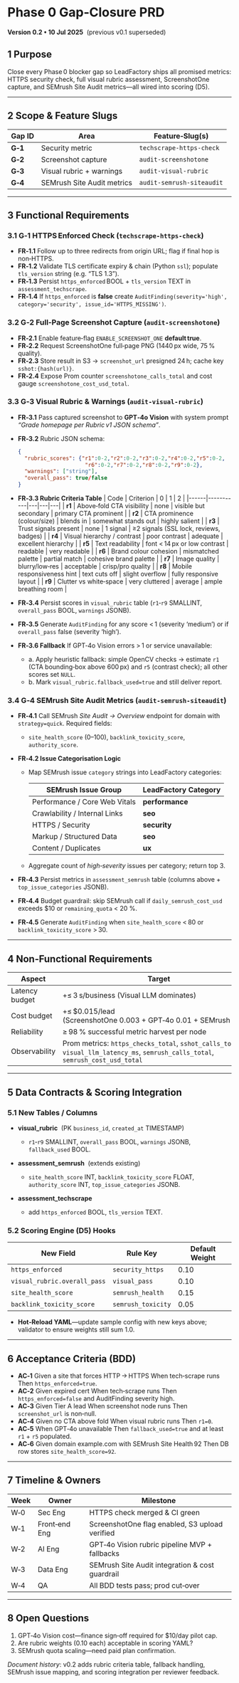 # Phase 0 Gap‑Closure PRD

**Version 0.2 • 10 Jul 2025**  (previous v0.1 superseded)

## 1 Purpose

Close every Phase 0 blocker gap so LeadFactory ships all promised metrics: HTTPS security check, full visual rubric assessment, ScreenshotOne capture, and SEMrush Site Audit metrics—all wired into scoring (D5).

---

## 2 Scope & Feature Slugs

| Gap ID  | Area                       | Feature‑Slug(s)           |
| ------- | -------------------------- | ------------------------- |
| **G‑1** | Security metric            | `techscrape-https-check`  |
| **G‑2** | Screenshot capture         | `audit-screenshotone`     |
| **G‑3** | Visual rubric + warnings   | `audit-visual-rubric`     |
| **G‑4** | SEMrush Site Audit metrics | `audit-semrush-siteaudit` |

---

## 3 Functional Requirements

### 3.1 G‑1 HTTPS Enforced Check (`techscrape-https-check`)

* **FR‑1.1** Follow up to three redirects from origin URL; flag if final hop is non‑HTTPS.
* **FR‑1.2** Validate TLS certificate expiry & chain (Python `ssl`); populate `tls_version` string (e.g. “TLS 1.3”).
* **FR‑1.3** Persist `https_enforced` BOOL + `tls_version` TEXT in `assessment_techscrape`.
* **FR‑1.4** If `https_enforced` is **false** create `AuditFinding(severity='high', category='security', issue_id='HTTPS_MISSING')`.

### 3.2 G‑2 Full‑Page Screenshot Capture (`audit-screenshotone`)

* **FR‑2.1** Enable feature‑flag `ENABLE_SCREENSHOT_ONE` **default true**.
* **FR‑2.2** Request ScreenshotOne full‑page PNG (1440 px wide, 75 % quality).
* **FR‑2.3** Store result in S3 → `screenshot_url` presigned 24 h; cache key `sshot:{hash(url)}`.
* **FR‑2.4** Expose Prom counter `screenshotone_calls_total` and cost gauge `screenshotone_cost_usd_total`.

### 3.3 G‑3 Visual Rubric & Warnings (`audit-visual-rubric`)

* **FR‑3.1** Pass captured screenshot to **GPT‑4o Vision** with system prompt *“Grade homepage per Rubric v1 JSON schema”*.
* **FR‑3.2** Rubric JSON schema:

  ```json
  {
    "rubric_scores": {"r1":0-2,"r2":0-2,"r3":0-2,"r4":0-2,"r5":0-2,
                       "r6":0-2,"r7":0-2,"r8":0-2,"r9":0-2},
    "warnings": ["string"],
    "overall_pass": true/false
  }
  ```
* **FR‑3.3 Rubric Criteria Table**
  \| Code | Criterion | 0 | 1 | 2 |
  \|------|-----------|---|---|---|
  \| **r1** | Above‑fold CTA visibility | none | visible but secondary | primary CTA prominent |
  \| **r2** | CTA prominence (colour/size) | blends in | somewhat stands out | highly salient |
  \| **r3** | Trust signals present | none | 1 signal | ≥2 signals (SSL lock, reviews, badges) |
  \| **r4** | Visual hierarchy / contrast | poor contrast | adequate | excellent hierarchy |
  \| **r5** | Text readability | font < 14 px or low contrast | readable | very readable |
  \| **r6** | Brand colour cohesion | mismatched palette | partial match | cohesive brand palette |
  \| **r7** | Image quality | blurry/low‑res | acceptable | crisp/pro quality |
  \| **r8** | Mobile responsiveness hint | text cuts off | slight overflow | fully responsive layout |
  \| **r9** | Clutter vs white‑space | very cluttered | average | ample breathing room |
* **FR‑3.4** Persist scores in `visual_rubric` table (`r1`‑`r9` SMALLINT, `overall_pass` BOOL, `warnings` JSONB).
* **FR‑3.5** Generate `AuditFinding` for any score < 1 (severity ‘medium’) or if `overall_pass` false (severity ‘high’).
* **FR‑3.6 Fallback** If GPT‑4o Vision errors > 1 or service unavailable:

  * a. Apply heuristic fallback: simple OpenCV checks → estimate `r1` (CTA bounding‑box above 600 px) and `r5` (contrast check); all other scores set `NULL`.
  * b. Mark `visual_rubric.fallback_used=true` and still deliver report.

### 3.4 G‑4 SEMrush Site Audit Metrics (`audit-semrush-siteaudit`)

* **FR‑4.1** Call SEMrush *Site Audit → Overview* endpoint for domain with `strategy=quick`. Required fields:

  * `site_health_score` (0–100), `backlink_toxicity_score`, `authority_score`.
* **FR‑4.2 Issue Categorisation Logic**

  * Map SEMrush issue `category` strings into LeadFactory categories:

    | SEMrush Issue Group           | LeadFactory Category |
    | ----------------------------- | -------------------- |
    | Performance / Core Web Vitals | **performance**      |
    | Crawlability / Internal Links | **seo**              |
    | HTTPS / Security              | **security**         |
    | Markup / Structured Data      | **seo**              |
    | Content / Duplicates          | **ux**               |
  * Aggregate count of *high‑severity* issues per category; return top 3.
* **FR‑4.3** Persist metrics in `assessment_semrush` table (columns above + `top_issue_categories` JSONB).
* **FR‑4.4** Budget guardrail: skip SEMrush call if `daily_semrush_cost_usd` exceeds \$10 or `remaining_quota` < 20 %.
* **FR‑4.5** Generate `AuditFinding` when `site_health_score` < 80 or `backlink_toxicity_score` > 30.

---

## 4 Non‑Functional Requirements

| Aspect         | Target                                                                                                                            |
| -------------- | --------------------------------------------------------------------------------------------------------------------------------- |
| Latency budget | +≤ 3 s/business (Visual LLM dominates)                                                                                            |
| Cost budget    | +≤ \$0.015/lead (ScreenshotOne 0.003 + GPT‑4o 0.01 + SEMrush 0.002)                                                               |
| Reliability    | ≥ 98 % successful metric harvest per node                                                                                         |
| Observability  | Prom metrics: `https_checks_total`, `sshot_calls_total`, `visual_llm_latency_ms`, `semrush_calls_total`, `semrush_cost_usd_total` |

---

## 5 Data Contracts & Scoring Integration

### 5.1 New Tables / Columns

* **visual\_rubric**  (PK `business_id`, `created_at` TIMESTAMP)

  * `r1`‑`r9` SMALLINT, `overall_pass` BOOL, `warnings` JSONB, `fallback_used` BOOL.
* **assessment\_semrush**  (extends existing)

  * `site_health_score` INT, `backlink_toxicity_score` FLOAT, `authority_score` INT,
    `top_issue_categories` JSONB.
* **assessment\_techscrape**

  * add `https_enforced` BOOL, `tls_version` TEXT.

### 5.2 Scoring Engine (D5) Hooks

| New Field                    | Rule Key           | Default Weight |
| ---------------------------- | ------------------ | -------------- |
| `https_enforced`             | `security_https`   | 0.10           |
| `visual_rubric.overall_pass` | `visual_pass`      | 0.10           |
| `site_health_score`          | `semrush_health`   | 0.15           |
| `backlink_toxicity_score`    | `semrush_toxicity` | 0.05           |

* **Hot‑Reload YAML**—update sample config with new keys above; validator to ensure weights still sum 1.0.

---

## 6 Acceptance Criteria (BDD)

* **AC‑1** Given a site that forces HTTP → HTTPS When tech‑scrape runs Then `https_enforced=true`.
* **AC‑2** Given expired cert When tech‑scrape runs Then `https_enforced=false` and AuditFinding severity high.
* **AC‑3** Given Tier A lead When screenshot node runs Then `screenshot_url` is non‑null.
* **AC‑4** Given no CTA above fold When visual rubric runs Then `r1=0`.
* **AC‑5** When GPT‑4o unavailable Then `fallback_used=true` and at least `r1` + `r5` populated.
* **AC‑6** Given domain example.com with SEMrush Site Health 92 Then DB row stores `site_health_score=92`.

---

## 7 Timeline & Owners

| Week | Owner         | Milestone                                       |
| ---- | ------------- | ----------------------------------------------- |
| W‑0  | Sec Eng       | HTTPS check merged & CI green                   |
| W‑1  | Front‑end Eng | ScreenshotOne flag enabled, S3 upload verified  |
| W‑2  | AI Eng        | GPT‑4o Vision rubric pipeline MVP + fallbacks   |
| W‑3  | Data Eng      | SEMrush Site Audit integration & cost guardrail |
| W‑4  | QA            | All BDD tests pass; prod cut‑over               |

---

## 8 Open Questions

1. GPT‑4o Vision cost—finance sign‑off required for \$10/day pilot cap.
2. Are rubric weights (0.10 each) acceptable in scoring YAML?
3. SEMrush quota scaling—need paid plan confirmation.

*Document history*: v0.2 adds rubric criteria table, fallback handling, SEMrush issue mapping, and scoring integration per reviewer feedback.
